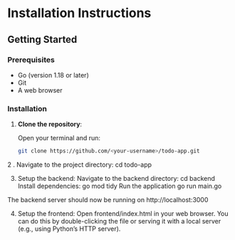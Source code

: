 # Installation Instructions

## Getting Started

### Prerequisites

- Go (version 1.18 or later)
- Git
- A web browser

### Installation

1. **Clone the repository**:

   Open your terminal and run:

   ```bash
   git clone https://github.com/<your-username>/todo-app.git

2 . Navigate to the project directory:
cd todo-app

3. Setup the backend:
Navigate to the backend directory:
cd backend
Install dependencies:
go mod tidy
Run the application
go run main.go

The backend server should now be running on http://localhost:3000

4. Setup the frontend:
Open frontend/index.html in your web browser. You can do this by double-clicking the file or serving it with a local server (e.g., using Python’s HTTP server).
